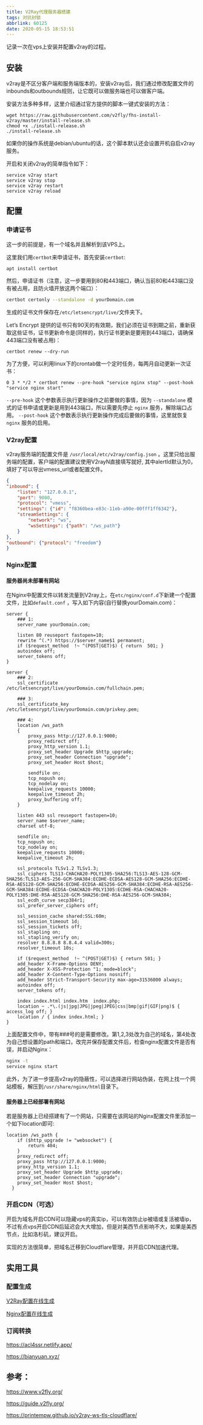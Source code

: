 ```yaml
---
title: V2Ray代理服务器搭建
tags: 对抗封锁
abbrlink: 60125
date: 2020-05-15 18:53:51
---
```


记录一次在vps上安装并配置v2ray的过程。

<!-- more -->

## 安装

v2ray是不区分客户端和服务端版本的，安装v2ray后，我们通过修改配置文件的inbounds和outbounds规则，让它既可以做服务端也可以做客户端。

安装方法多种多样，这里介绍通过官方提供的脚本一键式安装的方法：

```shell
wget https://raw.githubusercontent.com/v2fly/fhs-install-v2ray/master/install-release.sh
chmod +x ./install-release.sh
./install-release.sh
```

如果你的操作系统是debian/ubuntu的话，这个脚本默认还会设置开机自启v2ray服务。

开启和关闭v2ray的简单指令如下：

```shell
service v2ray start
service v2ray stop
service v2ray restart
service v2ray reload
```

## 配置


### 申请证书

这一步的前提是，有一个域名并且解析到该VPS上。

这里我们用`certbot`来申请证书，首先安装`certbot`:

```shell
apt install certbot
```

然后，申请证书（注意，这一步要用到80和443端口，确认当前80和443端口没有被占用，且防火墙开放这两个端口）：

```sh
certbot certonly --standalone -d yourDomain.com
```

生成的证书文件保存在`/etc/letsencrypt/live/`文件夹下。

Let’s Encrypt 提供的证书只有90天的有效期，我们必须在证书到期之前，重新获取这些证书，证书更新命令是(同样的，执行证书更新是要用到443端口，请确保443端口没有被占用)：

```shell
certbot renew --dry-run
```

为了方便，可以利用linux下的crontab做一个定时任务，每两月自动更新一次证书：

```shell
0 3 * */2 * certbot renew --pre-hook "service nginx stop" --post-hook "service nginx start"
```

`--pre-hook` 这个参数表示执行更新操作之前要做的事情，因为 `--standalone` 模式的证书申请或更新是用到443端口，所以需要先停止 `nginx` 服务，解除端口占用。 `--post-hook` 这个参数表示执行更新操作完成后要做的事情，这里就恢复 `nginx` 服务的启用。

### V2ray配置

v2ray服务端的配置文件是 `/usr/local/etc/v2ray/config.json` 。这里只给出服务端的配置，客户端的配置建议使用V2rayN直接填写就好, 其中alertId默认为0，填好了可以导出vmess_url或者配置文件。

```json
{
"inbound": {
    "listen": "127.0.0.1",
    "port": 9000,
    "protocol": "vmess",
    "settings": {"id": "f8360bea-e83c-11eb-a90e-00fff1ff6342"},
    "streamSettings": {
        "network": "ws",
        "wsSettings": {"path": "/ws_path"}
    }
},
"outbound": {"protocol": "freedom"}
}
```


### Nginx配置

#### 服务器尚未部署有网站

在Nginx中配置文件以转发流量到V2ray上，在`etc/nginx/conf.d`下新建一个配置文件，比如`default.conf` ，写入如下内容(自行替换yourDomain.com)：

```
server {
    ### 1:
    server_name yourDomain.com;

    listen 80 reuseport fastopen=10;
    rewrite ^(.*) https://$server_name$1 permanent;
    if ($request_method  !~ ^(POST|GET)$) { return  501; }
    autoindex off;
    server_tokens off;
}

server {
    ### 2:
    ssl_certificate /etc/letsencrypt/live/yourDomain.com/fullchain.pem;

    ### 3:
    ssl_certificate_key /etc/letsencrypt/live/yourDomain.com/privkey.pem;

    ### 4:
    location /ws_path
    {
        proxy_pass http://127.0.0.1:9000;
        proxy_redirect off;
        proxy_http_version 1.1;
        proxy_set_header Upgrade $http_upgrade;
        proxy_set_header Connection "upgrade";
        proxy_set_header Host $host;

        sendfile on;
        tcp_nopush on;
        tcp_nodelay on;
        keepalive_requests 10000;
        keepalive_timeout 2h;
        proxy_buffering off;
    }

    listen 443 ssl reuseport fastopen=10;
    server_name $server_name;
    charset utf-8;

    sendfile on;
    tcp_nopush on;
    tcp_nodelay on;
    keepalive_requests 10000;
    keepalive_timeout 2h;

    ssl_protocols TLSv1.2 TLSv1.3;
    ssl_ciphers TLS13-CHACHA20-POLY1305-SHA256:TLS13-AES-128-GCM-SHA256:TLS13-AES-256-GCM-SHA384:ECDHE-ECDSA-AES128-GCM-SHA256:ECDHE-RSA-AES128-GCM-SHA256:ECDHE-ECDSA-AES256-GCM-SHA384:ECDHE-RSA-AES256-GCM-SHA384:ECDHE-ECDSA-CHACHA20-POLY1305:ECDHE-RSA-CHACHA20-POLY1305:DHE-RSA-AES128-GCM-SHA256:DHE-RSA-AES256-GCM-SHA384;
    ssl_ecdh_curve secp384r1;
    ssl_prefer_server_ciphers off;

    ssl_session_cache shared:SSL:60m;
    ssl_session_timeout 1d;
    ssl_session_tickets off;
    ssl_stapling on;
    ssl_stapling_verify on;
    resolver 8.8.8.8 8.8.4.4 valid=300s;
    resolver_timeout 10s;

    if ($request_method  !~ ^(POST|GET)$) { return 501; }
    add_header X-Frame-Options DENY;
    add_header X-XSS-Protection "1; mode=block";
    add_header X-Content-Type-Options nosniff;
    add_header Strict-Transport-Security max-age=31536000 always;
    autoindex off;
    server_tokens off;

    index index.html index.htm  index.php;
    location ~ .*\.(js|jpg|JPG|jpeg|JPEG|css|bmp|gif|GIF|png)$ { access_log off; }
    location / { index index.html; }
}
```

上面配置文件中，带有###号的是需要修改。第1,2,3处改为自己的域名，第4处改为自己想设置的path和端口，改完并保存配置文件后，检查nginx配置文件是否有误，并启动Nginx：

```sh
nginx -t
service nginx start
```

此外，为了进一步提高v2ray的隐蔽性，可以选择进行网站伪装，在网上找一个网站模板，解压到`/usr/share/nginx/html`目录下。

#### 服务器上已经部署有网站

若是服务器上已经搭建有了一个网站，只需要在该网站的Nginx配置文件里添加一个如下location即可:

```
location /ws_path {
    if ($http_upgrade != "websocket") {
        return 404;
    }
    proxy_redirect off;
    proxy_pass http://127.0.0.1:9000;
    proxy_http_version 1.1;
    proxy_set_header Upgrade $http_upgrade;
    proxy_set_header Connection "upgrade";
    proxy_set_header Host $host;
  }
```


### 开启CDN（可选）

开启为域名开启CDN可以隐藏vps的真实ip，可以有效防止ip被墙或复活被墙ip，不过有点vps开启CDN后延迟会大大增加，但是对美西节点影响不大，如果是美西节点，比如洛杉矶，建议开启。

实现的方法很简单，把域名迁移到Cloudflare管理，并开启CDN加速代理。

## 实用工具

### 配置生成

[V2Ray配置在线生成](https://www.veekxt.com/utils/v2ray_gen)

[Nginx配置在线生成](https://www.digitalocean.com/community/tools/nginx)

 ### 订阅转换

https://acl4ssr.netlify.app/

https://bianyuan.xyz/

## 参考：

https://www.v2fly.org/

https://guide.v2fly.org/

https://printempw.github.io/v2ray-ws-tls-cloudflare/